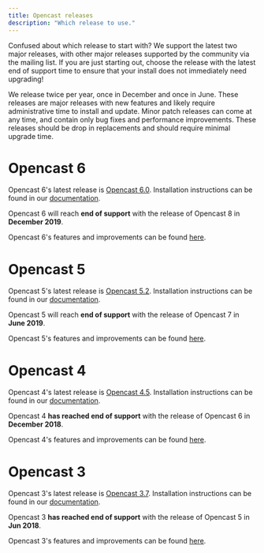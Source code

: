 ```yaml
---
title: Opencast releases
description: "Which release to use."
---
```


Confused about which release to start with?  We support the latest two major releases, with other major releases
supported by the community via the mailing list.  If you are just starting out, choose the release with the latest
end of support time to ensure that your install does not immediately need upgrading!

We release twice per year, once in December and once in June.  These releases are major releases with new features
and likely require administrative time to install and update.  Minor patch releases can come at any time, and contain
only bug fixes and performance improvements.  These releases should be drop in replacements and should require minimal
upgrade time.

# Opencast 6

Opencast 6's latest release is [Opencast 6.0](https://github.com/opencast/opencast/releases/tag/6.0).
Installation instructions can be found in our [documentation](https://docs.opencast.org/r/6.x/admin/installation/).

Opencast 6 will reach **end of support** with the release of Opencast 8 in **December 2019**.

Opencast 6's features and improvements can be found [here](https://docs.opencast.org/r/6.x/admin/releasenotes/).

# Opencast 5

Opencast 5's latest release is [Opencast 5.2](https://github.com/opencast/opencast/releases/tag/5.2).
Installation instructions can be found in our [documentation](https://docs.opencast.org/r/5.x/admin/installation/).

Opencast 5 will reach **end of support** with the release of Opencast 7 in **June 2019**.

Opencast 5's features and improvements can be found [here](https://docs.opencast.org/r/5.x/admin/releasenotes/).


# Opencast 4

Opencast 4's latest release is [Opencast 4.5](https://github.com/opencast/opencast/releases/tag/4.5).
Installation instructions can be found in our [documentation](https://docs.opencast.org/r/4.x/admin/installation/).

Opencast 4 **has reached end of support** with the release of Opencast 6 in **December 2018**.

Opencast 4's features and improvements can be found [here](https://docs.opencast.org/r/4.x/admin/releasenotes/).


# Opencast 3

Opencast 3's latest release is [Opencast 3.7](https://github.com/opencast/opencast/releases/tag/3.7).
Installation instructions can be found in our [documentation](https://docs.opencast.org/r/3.x/admin/installation/).

Opencast 3 **has reached end of support** with the release of Opencast 5 in **Jun 2018**.

Opencast 3's features and improvements can be found [here](https://docs.opencast.org/r/3.x/admin/releasenotes/).

